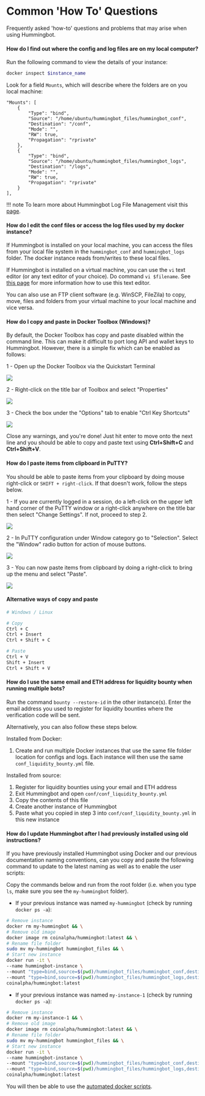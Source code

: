 # Common 'How To' Questions

Frequently asked 'how-to' questions and problems that may arise when using Hummingbot.

#### How do I find out where the config and log files are on my local computer?

Run the following command to view the details of your instance:

```bash
docker inspect $instance_name
```

Look for a field `Mounts`, which will describe where the folders are on you local machine:

```
"Mounts": [
    {
        "Type": "bind",
        "Source": "/home/ubuntu/hummingbot_files/hummingbot_conf",
        "Destination": "/conf",
        "Mode": "",
        "RW": true,
        "Propagation": "rprivate"
    },
    {
        "Type": "bind",
        "Source": "/home/ubuntu/hummingbot_files/hummingbot_logs",
        "Destination": "/logs",
        "Mode": "",
        "RW": true,
        "Propagation": "rprivate"
    }
],
```

!!! note
    To learn more about Hummingbot Log File Management visit this [page](https://docs.hummingbot.io/utilities/logging/).

#### How do I edit the conf files or access the log files used by my docker instance?

If Hummingbot is installed on your local machine, you can access the files from your local file system in the `hummingbot_conf` and `hummingbot_logs` folder. The docker instance reads from/writes to these local files.

If Hummingbot is installed on a virtual machine, you can use the `vi` text editor (or any text editor of your choice). Do command `vi $filename`. See [this page](https://www.tipsandtricks-hq.com/unix-vi-commands-take-advantage-of-the-unix-vi-editor-374) for more information how to use this text editor.

You can also use an FTP client software (e.g. WinSCP, FileZila) to copy, move, files and folders from your virtual machine to your local machine and vice versa.


#### How do I copy and paste in Docker Toolbox (Windows)?

By default, the Docker Toolbox has copy and paste disabled within the command line. This can make it difficult to port long API and wallet keys to Hummingbot. However, there is a simple fix which can be enabled as follows:

1 - Open up the Docker Toolbox via the Quickstart Terminal

  ![](/assets/img/docker_toolbox_startup.PNG)

2 - Right-click on the title bar of Toolbox and select "Properties"

  ![](/assets/img/docker_toolbox_properties.png)

3 - Check the box under the "Options" tab to enable "Ctrl Key Shortcuts"

  ![](/assets/img/docker_toolbox_enable.png)


Close any warnings, and you're done! Just hit enter to move onto the next line and you should be able to copy and paste text using **Ctrl+Shift+C** and **Ctrl+Shift+V**.


#### How do I paste items from clipboard in PuTTY?

You should be able to paste items from your clipboard by doing mouse right-click or `SHIFT + right-click`. If that doesn't work, follow the steps below.

1 - If you are currently logged in a session, do a left-click on the upper left hand corner of the PuTTY window or a right-click anywhere on the title bar then select "Change Settings". If not, proceed to step 2.

  ![](/assets/img/putty_1.png)

2 - In PuTTY configuration under Window category go to "Selection". Select the "Window" radio button for action of mouse buttons.

  ![](/assets/img/putty_2.png)

3 - You can now paste items from clipboard by doing a right-click to bring up the menu and select "Paste".

  ![](/assets/img/putty_3.png)

#### Alternative ways of copy and paste

```bash
# Windows / Linux

# Copy
Ctrl + C 
Ctrl + Insert
Ctrl + Shift + C

# Paste
Ctrl + V
Shift + Insert
Ctrl + Shift + V
```

#### How do I use the same email and ETH address for liquidity bounty when running multiple bots?

Run the command `bounty --restore-id` in the other instance(s). Enter the email address you used to register for liquidity bounties where the verification code will be sent.

Alternatively, you can also follow these steps below.

Installed from Docker:

1. Create and run multiple Docker instances that use the same file folder location for configs and logs. Each instance will then use the same `conf_liquidity_bounty.yml` file.

Installed from source:

1. Register for liquidity bounties using your email and ETH address
2. Exit Hummingbot and open `conf/conf_liquidity_bounty.yml`
3. Copy the contents of this file
4. Create another instance of Hummingbot
5. Paste what you copied in step 3 into `conf/conf_liquidity_bounty.yml` in this new instance


#### How do I update Hummingbot after I had previously installed using old instructions?

If you have previously installed Hummingbot using Docker and our previous documentation naming conventions, can you copy and paste the following command to update to the latest naming as well as to enable the user scripts:

Copy the commands below and run from the root folder (i.e. when you type `ls`, make sure you see the `my-hummingbot` folder).

* If your previous instance was named `my-hummingbot` (check by running `docker ps -a`):

```bash
# Remove instance
docker rm my-hummingbot && \
# Remove old image
docker image rm coinalpha/hummingbot:latest && \
# Rename file folder
sudo mv my-hummingbot hummingbot_files && \
# Start new instance
docker run -it \
--name hummingbot-instance \
--mount "type=bind,source=$(pwd)/hummingbot_files/hummingbot_conf,destination=/conf/" \
--mount "type=bind,source=$(pwd)/hummingbot_files/hummingbot_logs,destination=/logs/" \
coinalpha/hummingbot:latest
```

* If your previous instance was named `my-instance-1` (check by running `docker ps -a`):

```bash
# Remove instance
docker rm my-instance-1 && \
# Remove old image
docker image rm coinalpha/hummingbot:latest && \
# Rename file folder
sudo mv my-hummingbot hummingbot_files && \
# Start new instance
docker run -it \
--name hummingbot-instance \
--mount "type=bind,source=$(pwd)/hummingbot_files/hummingbot_conf,destination=/conf/" \
--mount "type=bind,source=$(pwd)/hummingbot_files/hummingbot_logs,destination=/logs/" \
coinalpha/hummingbot:latest
```

You will then be able to use the [automated docker scripts](/cheatsheets/docker/#automated-docker-scripts-optional).
